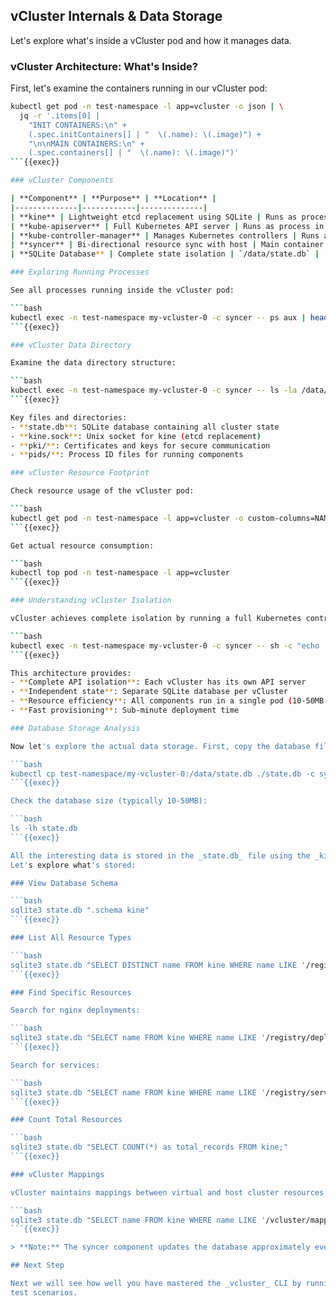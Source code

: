 ## vCluster Internals & Data Storage

Let's explore what's inside a vCluster pod and how it manages data.

### vCluster Architecture: What's Inside?

First, let's examine the containers running in our vCluster pod:

```bash
kubectl get pod -n test-namespace -l app=vcluster -o json | \
  jq -r '.items[0] |
    "INIT CONTAINERS:\n" +
    (.spec.initContainers[] | "  \(.name): \(.image)") +
    "\n\nMAIN CONTAINERS:\n" +
    (.spec.containers[] | "  \(.name): \(.image)")'
```{{exec}}

### vCluster Components

| **Component** | **Purpose** | **Location** |
|--------------|------------|--------------|
| **kine** | Lightweight etcd replacement using SQLite | Runs as process in syncer |
| **kube-apiserver** | Full Kubernetes API server | Runs as process in syncer |
| **kube-controller-manager** | Manages Kubernetes controllers | Runs as process in syncer |
| **syncer** | Bi-directional resource sync with host | Main container process |
| **SQLite Database** | Complete state isolation | `/data/state.db` |

### Exploring Running Processes

See all processes running inside the vCluster pod:

```bash
kubectl exec -n test-namespace my-vcluster-0 -c syncer -- ps aux | head -10
```{{exec}}

### vCluster Data Directory

Examine the data directory structure:

```bash
kubectl exec -n test-namespace my-vcluster-0 -c syncer -- ls -la /data/
```{{exec}}

Key files and directories:
- **state.db**: SQLite database containing all cluster state
- **kine.sock**: Unix socket for kine (etcd replacement)
- **pki/**: Certificates and keys for secure communication
- **pids/**: Process ID files for running components

### vCluster Resource Footprint

Check resource usage of the vCluster pod:

```bash
kubectl get pod -n test-namespace -l app=vcluster -o custom-columns=NAME:.metadata.name,CPU_REQ:.spec.containers[0].resources.requests.cpu,MEM_REQ:.spec.containers[0].resources.requests.memory,CPU_LIM:.spec.containers[0].resources.limits.cpu,MEM_LIM:.spec.containers[0].resources.limits.memory
```{{exec}}

Get actual resource consumption:

```bash
kubectl top pod -n test-namespace -l app=vcluster
```{{exec}}

### Understanding vCluster Isolation

vCluster achieves complete isolation by running a full Kubernetes control plane inside a pod:

```bash
kubectl exec -n test-namespace my-vcluster-0 -c syncer -- sh -c "echo '=== Control Plane Components ===' && ps aux | grep -E '(kube-apiserver|kube-controller|kine)' | grep -v grep | awk '{print \$11}' | xargs -I {} basename {}"
```{{exec}}

This architecture provides:
- **Complete API isolation**: Each vCluster has its own API server
- **Independent state**: Separate SQLite database per vCluster
- **Resource efficiency**: All components run in a single pod (10-50MB typical)
- **Fast provisioning**: Sub-minute deployment time

### Database Storage Analysis

Now let's explore the actual data storage. First, copy the database file from the _vcluster_ to the current folder.

```bash
kubectl cp test-namespace/my-vcluster-0:/data/state.db ./state.db -c syncer
```{{exec}}

Check the database size (typically 10-50MB):

```bash
ls -lh state.db
```{{exec}}

All the interesting data is stored in the _state.db_ file using the _kine_ table structure.
Let's explore what's stored:

### View Database Schema

```bash
sqlite3 state.db ".schema kine"
```{{exec}}

### List All Resource Types

```bash
sqlite3 state.db "SELECT DISTINCT name FROM kine WHERE name LIKE '/registry/%' ORDER BY name;" | awk -F'/' '{print $3}' | sort -u | head -10
```{{exec}}

### Find Specific Resources

Search for nginx deployments:

```bash
sqlite3 state.db "SELECT name FROM kine WHERE name LIKE '/registry/deployments/default/nginx%' LIMIT 5;"
```{{exec}}

Search for services:

```bash
sqlite3 state.db "SELECT name FROM kine WHERE name LIKE '/registry/services/specs/%' LIMIT 5;"
```{{exec}}

### Count Total Resources

```bash
sqlite3 state.db "SELECT COUNT(*) as total_records FROM kine;"
```{{exec}}

### vCluster Mappings

vCluster maintains mappings between virtual and host cluster resources:

```bash
sqlite3 state.db "SELECT name FROM kine WHERE name LIKE '/vcluster/mappings/%' LIMIT 10;"
```{{exec}}

> **Note:** The syncer component updates the database approximately every 10 seconds, so recently created resources may take a moment to appear.

## Next Step

Next we will see how well you have mastered the _vcluster_ CLI by running some
test scenarios.
